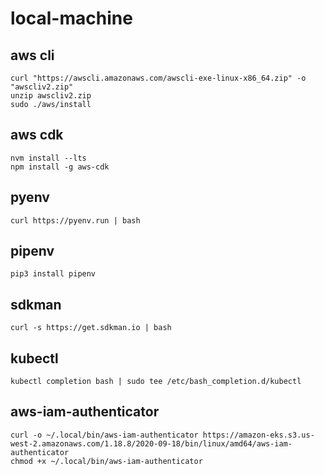 # local-machine

## aws cli
```
curl "https://awscli.amazonaws.com/awscli-exe-linux-x86_64.zip" -o "awscliv2.zip"
unzip awscliv2.zip
sudo ./aws/install
```

## aws cdk
```
nvm install --lts
npm install -g aws-cdk
```

## pyenv
```
curl https://pyenv.run | bash
```

## pipenv
```
pip3 install pipenv
```

## sdkman
```
curl -s https://get.sdkman.io | bash
```

## kubectl
```
kubectl completion bash | sudo tee /etc/bash_completion.d/kubectl
```

## aws-iam-authenticator
```
curl -o ~/.local/bin/aws-iam-authenticator https://amazon-eks.s3.us-west-2.amazonaws.com/1.18.8/2020-09-18/bin/linux/amd64/aws-iam-authenticator
chmod +x ~/.local/bin/aws-iam-authenticator
```
